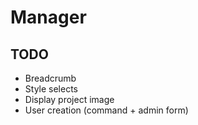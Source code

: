 # Manager

## TODO

- Breadcrumb
- Style selects
- Display project image
- User creation (command + admin form)
